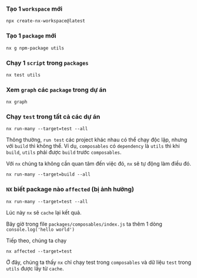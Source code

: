 ### Tạo 1 `workspace` mới

```
npx create-nx-workspace@latest
```

### Tạo 1 `package` mới

```
nx g npm-package utils
```

### Chạy 1 `script` trong `packages`

```
nx test utils
```

### Xem `graph` các `package` trong dự án

```
nx graph
```

### Chạy `test` trong tất cả các dự án

```
nx run-many --target=test --all
```

Thông thường, `run test` các project khác nhau có thể chạy độc lập, nhưng với `build` thì không thể.
Ví dụ, `composables` có `dependency` là `utils` thì khi `build`, `utils` phải được `build` trước `composables`.

Với `nx` chúng ta không cần quan tâm đến việc đó, `nx` sẽ tự động làm điều đó.

```
nx run-many --target=build --all
```

### `NX` biết package nào `affected` (bị ảnh hưởng)

```
nx run-many --target=test --all
```

Lúc này `nx` sẽ `cache` lại kết quả.

Bây giờ trong file `packages/composables/index.js` ta thêm 1 dòng `console.log('hello world')`

Tiếp theo, chúng ta chạy

```
nx affected --target=test
```

Ở đây, chúng ta thấy `nx` chỉ chạy test trong `composables` và dữ liệu `test` trong `utils` được lấy từ `cache`.
